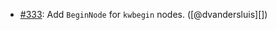 * [#333](https://github.com/rubocop/rubocop-ast/pull/333): Add `BeginNode` for `kwbegin` nodes. ([@dvandersluis][])
